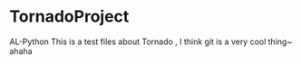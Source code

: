 # TornadoProject
AL-Python 
This is a test files about Tornado , I think git is a very cool thing~ ahaha
